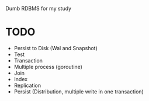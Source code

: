 Dumb RDBMS for my study

# TODO
* Persist to Disk (Wal and Snapshot)
* Test
* Transaction
* Multiple process (goroutine)
* Join
* Index
* Replication
* Persist (Distribution, multiple write in one transaction)
